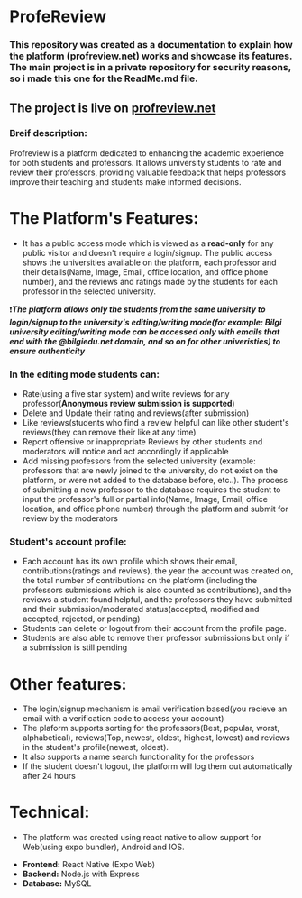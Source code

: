 # ProfeReview
### This repository was created as a documentation to explain how the platform (profreview.net) works and showcase its features. The main project is in a private repository for security reasons, so i made this one for the ReadMe.md file.
## The project is live on [profreview.net](https://profreview.net/)

### Breif description:
Profreview is a platform dedicated to enhancing the academic experience for both students and professors. It allows university students to rate and review their professors, providing valuable feedback that helps professors improve their teaching and students make informed decisions.

# The Platform's Features:
* It has a public access mode which is viewed as a **read-only** for any public visitor and doesn't require a login/signup. The public access shows the universities available on the platform, each professor and their details(Name, Image, Email, office location, and office phone number), and the reviews and ratings made by the students for each professor in the selected university.
![]() ![]()

❗***The platform allows only the students from the same university to login/signup to the university's **editing/writing mode**(for example: Bilgi university editing/writing mode can be accessed only with emails that end with the @bilgiedu.net domain, and so on for other univeristies) to ensure authenticity***

### In the editing mode students can: 
* Rate(using a five star system) and write reviews for any professor(**Anonymous review submission is supported**)
* Delete and Update their rating and reviews(after submission)
* Like reviews(students who find a review helpful can like other student's reviews(they can remove their like at any time)
* Report offensive or inappropriate Reviews by other students and moderators will notice and act accordingly if applicable
![]()
* Add missing professors from the selected university (example: professors that are newly joined to the university, do not exist on the platform, or were not added to the database before, etc..). The process of submitting a new professor to the database requires the student to input the professor's full or partial info(Name, Image, Email, office location, and office phone number) through the platform and submit for review by the moderators
![]() ![]()
  
### Student's account profile:
* Each account has its own profile which shows their email, contributions(ratings and reviews), the year the account was created on, the total number of contributions on the platform (including the professors submissions which is also counted as contributions), and the reviews a student found helpful, and the professors they have submitted and their submission/moderated status(accepted, modified and accepted, rejected, or pending)
* Students can delete or logout from their account from the profile page.
* Students are also able to remove their professor submissions but only if a submission is still pending
![]() ![]() ![]()

# Other features:
* The login/signup mechanism is email verification based(you recieve an email with a verification code to access your account)
![]() ![]() ![]() ![]()
* The plaform supports sorting for the professors(Best, popular, worst, alphabetical), reviews(Top, newest, oldest, highest, lowest) and reviews in the student's profile(newest, oldest).
* It also supports a name search functionality for the professors
![]() ![]() ![]()
* If the student doesn't logout, the platform will log them out automatically after 24 hours

# Technical:
* The platform was created using react native to allow support for Web(using expo bundler), Android and IOS.

- **Frontend:** React Native (Expo Web)
- **Backend:** Node.js with Express
- **Database:** MySQL


